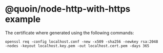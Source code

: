 # @quoin/node-http-with-https example

The certificate where generated using the following commands:

    openssl req -config localhost.conf -new -x509 -sha256 -newkey rsa:2048 -nodes -keyout localhost.key.pem -out localhost.cert.pem -days 365


